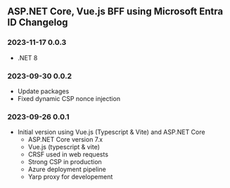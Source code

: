 ## ASP.NET Core, Vue.js BFF using Microsoft Entra ID Changelog

### 2023-11-17 0.0.3

- .NET 8

### 2023-09-30 0.0.2

- Update packages
- Fixed dynamic CSP nonce injection

### 2023-09-26 0.0.1

- Initial version using Vue.js (Typescript & Vite) and ASP.NET Core
  - ASP.NET Core version 7.x
  - Vue.js (typescript & vite)
  - CRSF used in web requests
  - Strong CSP in production
  - Azure deployment pipeline
  - Yarp proxy for developement
